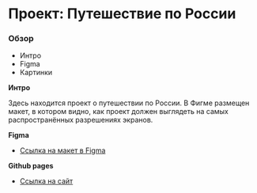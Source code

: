 # Проект: Путешествие по России

### Обзор
* Интро
* Figma
* Картинки

**Интро**

Здесь находится проект о путешествии по России.
В Фигме размещен макет, в котором видно, как проект должен выглядеть на самых распространённых разрешениях экранов.

**Figma**

* [Ссылка на макет в Figma](https://www.figma.com/file/5S2WSbEFL6awjVWJ0NWL8Q/Sprint-3_-Russia-_-desktop-mobile?node-id=28503%3A0)

**Github pages**

* [Ссылка на сайт](https://chocolateloli.github.io/russian-travel-bootcamp/)
